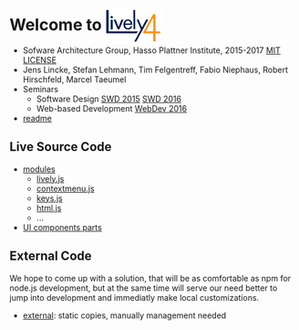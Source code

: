 # Welcome to <img alt="Lively 4" style="position:relative; top: 25px" src="media/lively4_logo_smooth_100.png" />

* Sofware Architecture Group, Hasso Plattner Institute,  2015-2017 [MIT LICENSE](LICENSE)
* Jens Lincke, Stefan Lehmann, Tim Felgentreff, Fabio Niephaus, Robert Hirschfeld, Marcel Taeumel
* Seminars
  * Software Design  [SWD 2015](doc/SWD2015/index.md) 
   [SWD 2016](doc/SWD2015/index.md)
  * Web-based Development [WebDev 2016](doc/WebDev2016/index.md) 
* [readme](README.md)

## Live Source Code

* [modules](src/client/) 
  * [lively.js](src/client/lively.js)
  * [contextmenu.js](src/client/contextmenu.js)
  * [keys.js](src/client/keys.js)
  * [html.js](src/client/html.js)
  * ...
* [UI components ](templates/) [parts](parts/) 

## External Code

We hope to come up with a solution, that will be as comfortable as npm for node.js development, 
but at the same time will serve our need better to jump into development and immediatly make local customizations. 

* [external](src/external/): static copies, manually management needed

